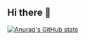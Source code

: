 ## Hi there 👋

[![Anurag's GitHub stats](https://github-readme-stats.vercel.app/api?username=WelsneilT&show_icons=true&theme=radical)](https://github.com/anuraghazra/github-readme-stats)
